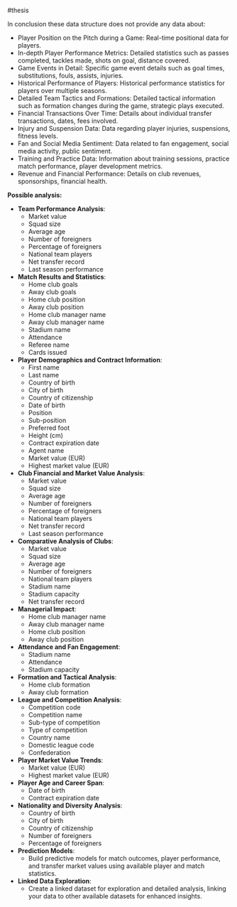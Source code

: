 #thesis 

In conclusion these data structure does not provide any data about:

- Player Position on the Pitch during a Game: Real-time positional data for players.
- In-depth Player Performance Metrics: Detailed statistics such as passes completed, tackles made, shots on goal, distance covered.
- Game Events in Detail: Specific game event details such as goal times, substitutions, fouls, assists, injuries.
- Historical Performance of Players: Historical performance statistics for players over multiple seasons.
- Detailed Team Tactics and Formations: Detailed tactical information such as formation changes during the game, strategic plays executed.
- Financial Transactions Over Time: Details about individual transfer transactions, dates, fees involved.
- Injury and Suspension Data: Data regarding player injuries, suspensions, fitness levels.
- Fan and Social Media Sentiment: Data related to fan engagement, social media activity, public sentiment.
- Training and Practice Data: Information about training sessions, practice match performance, player development metrics.
- Revenue and Financial Performance: Details on club revenues, sponsorships, financial health.

**Possible analysis:**
- **Team Performance Analysis**:
    - Market value
    - Squad size
    - Average age
    - Number of foreigners
    - Percentage of foreigners
    - National team players
    - Net transfer record
    - Last season performance
- **Match Results and Statistics**:
    - Home club goals
    - Away club goals
    - Home club position
    - Away club position
    - Home club manager name
    - Away club manager name
    - Stadium name
    - Attendance
    - Referee name
    - Cards issued
- **Player Demographics and Contract Information**:
    - First name
    - Last name
    - Country of birth
    - City of birth
    - Country of citizenship
    - Date of birth
    - Position
    - Sub-position
    - Preferred foot
    - Height (cm)
    - Contract expiration date
    - Agent name
    - Market value (EUR)
    - Highest market value (EUR)
- **Club Financial and Market Value Analysis**:
    - Market value
    - Squad size
    - Average age
    - Number of foreigners
    - Percentage of foreigners
    - National team players
    - Net transfer record
    - Last season performance
- **Comparative Analysis of Clubs**:
    - Market value
    - Squad size
    - Average age
    - Number of foreigners
    - National team players
    - Stadium name
    - Stadium capacity
    - Net transfer record
- **Managerial Impact**:
    - Home club manager name
    - Away club manager name
    - Home club position
    - Away club position
- **Attendance and Fan Engagement**:
    - Stadium name
    - Attendance
    - Stadium capacity
- **Formation and Tactical Analysis**:
    - Home club formation
    - Away club formation
- **League and Competition Analysis**:
    - Competition code
    - Competition name
    - Sub-type of competition
    - Type of competition
    - Country name
    - Domestic league code
    - Confederation
- **Player Market Value Trends**:
    - Market value (EUR)
    - Highest market value (EUR)
- **Player Age and Career Span**:
    - Date of birth
    - Contract expiration date
- **Nationality and Diversity Analysis**:
    - Country of birth
    - City of birth
    - Country of citizenship
    - Number of foreigners
    - Percentage of foreigners
- **Prediction Models**:
    - Build predictive models for match outcomes, player performance, and transfer market values using available player and match statistics.
- **Linked Data Exploration**:
    - Create a linked dataset for exploration and detailed analysis, linking your data to other available datasets for enhanced insights.